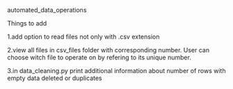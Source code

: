 automated_data_operations

Things to add

1.add option to read files not only with .csv extension

2.view all files in csv_files folder with corresponding
number. User can choose witch file to operate on by refering 
   to its unique number.
   
3.in data_cleaning.py print additional information about
number of rows with empty data deleted or duplicates

